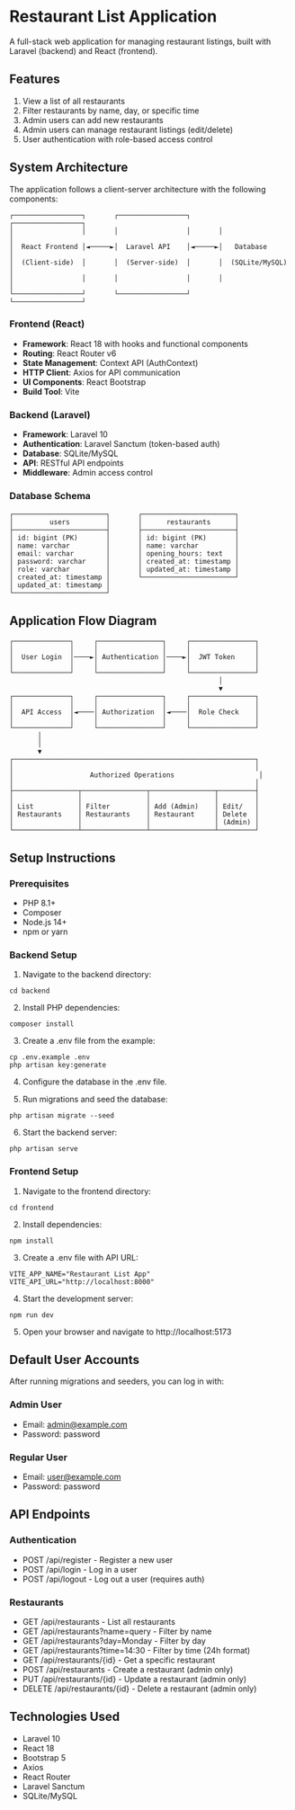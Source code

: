 # Restaurant List Application

A full-stack web application for managing restaurant listings, built with Laravel (backend) and React (frontend).

## Features

1. View a list of all restaurants
2. Filter restaurants by name, day, or specific time
3. Admin users can add new restaurants
4. Admin users can manage restaurant listings (edit/delete)
5. User authentication with role-based access control

## System Architecture

The application follows a client-server architecture with the following components:

```
┌─────────────────┐       ┌─────────────────┐       ┌─────────────────┐
│                 │       │                 │       │                 │
│  React Frontend │◄─────►│  Laravel API    │◄─────►│   Database      │
│  (Client-side)  │       │  (Server-side)  │       │  (SQLite/MySQL) │
│                 │       │                 │       │                 │
└─────────────────┘       └─────────────────┘       └─────────────────┘
```

### Frontend (React)
- **Framework**: React 18 with hooks and functional components
- **Routing**: React Router v6
- **State Management**: Context API (AuthContext)
- **HTTP Client**: Axios for API communication
- **UI Components**: React Bootstrap
- **Build Tool**: Vite

### Backend (Laravel)
- **Framework**: Laravel 10
- **Authentication**: Laravel Sanctum (token-based auth)
- **Database**: SQLite/MySQL
- **API**: RESTful API endpoints
- **Middleware**: Admin access control

### Database Schema

```
┌───────────────────────┐       ┌───────────────────────┐
│         users         │       │      restaurants      │
├───────────────────────┤       ├───────────────────────┤
│ id: bigint (PK)       │       │ id: bigint (PK)       │
│ name: varchar         │       │ name: varchar         │
│ email: varchar        │       │ opening_hours: text   │
│ password: varchar     │       │ created_at: timestamp │
│ role: varchar         │       │ updated_at: timestamp │
│ created_at: timestamp │       └───────────────────────┘
│ updated_at: timestamp │
└───────────────────────┘
```

## Application Flow Diagram

```
┌──────────────┐     ┌────────────────┐     ┌────────────────┐
│              │     │                │     │                │
│  User Login  │────►│ Authentication │────►│  JWT Token     │
│              │     │                │     │                │
└──────────────┘     └────────────────┘     └────────────────┘
                                                    │
                                                    ▼
┌──────────────┐     ┌────────────────┐     ┌────────────────┐
│              │     │                │     │                │
│  API Access  │◄────│ Authorization  │◄────│  Role Check    │
│              │     │                │     │                │
└──────────────┘     └────────────────┘     └────────────────┘
       │
       │
       ▼
┌────────────────────────────────────────────────────────────┐
│                                                            │
│                   Authorized Operations                     │
│                                                            │
├────────────────┬────────────────┬────────────────┬─────────┤
│                │                │                │         │
│ List           │ Filter         │ Add (Admin)    │ Edit/   │
│ Restaurants    │ Restaurants    │ Restaurant     │ Delete  │
│                │                │                │ (Admin) │
└────────────────┴────────────────┴────────────────┴─────────┘
```

## Setup Instructions

### Prerequisites
- PHP 8.1+
- Composer
- Node.js 14+
- npm or yarn

### Backend Setup

1. Navigate to the backend directory:
```
cd backend
```

2. Install PHP dependencies:
```
composer install
```

3. Create a .env file from the example:
```
cp .env.example .env
php artisan key:generate
```

4. Configure the database in the .env file.

5. Run migrations and seed the database:
```
php artisan migrate --seed
```

6. Start the backend server:
```
php artisan serve
```

### Frontend Setup

1. Navigate to the frontend directory:
```
cd frontend
```

2. Install dependencies:
```
npm install
```

3. Create a .env file with API URL:
```
VITE_APP_NAME="Restaurant List App"
VITE_API_URL="http://localhost:8000"
```

4. Start the development server:
```
npm run dev
```

5. Open your browser and navigate to http://localhost:5173

## Default User Accounts

After running migrations and seeders, you can log in with:

### Admin User
- Email: admin@example.com
- Password: password

### Regular User
- Email: user@example.com
- Password: password

## API Endpoints

### Authentication
- POST /api/register - Register a new user
- POST /api/login - Log in a user
- POST /api/logout - Log out a user (requires auth)

### Restaurants
- GET /api/restaurants - List all restaurants
- GET /api/restaurants?name=query - Filter by name
- GET /api/restaurants?day=Monday - Filter by day
- GET /api/restaurants?time=14:30 - Filter by time (24h format)
- GET /api/restaurants/{id} - Get a specific restaurant
- POST /api/restaurants - Create a restaurant (admin only)
- PUT /api/restaurants/{id} - Update a restaurant (admin only)
- DELETE /api/restaurants/{id} - Delete a restaurant (admin only)

## Technologies Used

- Laravel 10
- React 18
- Bootstrap 5
- Axios
- React Router
- Laravel Sanctum
- SQLite/MySQL